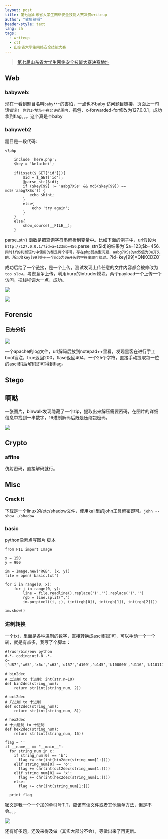 ```yaml
---
layout: post
title: 第七届山东省大学生网络安全技能大赛决赛writeup
author: "鲨鱼辣椒"
header-style: text
lang: zh
tags:
  - writeup
  - ctf
  - 山东省大学生网络安全技能大赛
---
```


> [第七届山东省大学生网络安全技能大赛决赛地址](http://47.105.148.65:4000)

## Web

### babyweb:
现在一看到题目名叫`baby***`的害怕，一点也不baby
访问题目链接，页面上一句话`错误！ 你的IP地址不在允许范围内`，抓包，x-forwarded-for修改为127.0.0.1，成功拿到flag。。。这个真是个baby

### babyweb2
题目是一段代码:

```
<?php

    include 'here.php';
    $key = 'kelaibei';

    if(isset($_GET['id'])){
        $id = $_GET['id'];
        @parse_str($id);
        if ($key[99] != 'aabg7XSs' && md5($key[99]) == md5('aabg7XSs')) {
           echo $hint;
        }
        else{
            echo 'try again';
        }
    }
    else{
        show_source(__FILE__);
    }
```
parse_str() 函数是把查询字符串解析到变量中。比如下面的例子中，url假设为`http://127.0.0.1/?id=a=123&b=456`,parse_str($id)的结果为`$a=123;$b=456`。同时if的判断语句中使用的都是两个等号，存在php弱类型问题，aabg7XSs的md5值为0e开头的，所以令key[99]等于一个md5为0e开头的字符串即可绕过。`?id=key[99]=QNKCDZO`

成功后给了一个链接，是一个上传，测试发现上传任意的文件内容都会被修改为`too slow`，考虑竞争上传，利用burp的intruder模块，两个payload一个上传一个访问，把线程调大一点，成功。

![](/img/in-post/post-第七届山东省大学生网络安全技能大赛决赛-writeup/babyweb2-1.png)

![](/img/in-post/post-第七届山东省大学生网络安全技能大赛决赛-writeup/babyweb2-2.png)

## Forensic

### 日志分析

![](/img/in-post/post-第七届山东省大学生网络安全技能大赛决赛-writeup/日志分析.png)

一个apache的log文件，url解码后放到notepad++里看，发现黑客在进行手工bool盲注，true返回200，flase返回404，一个25个字符，直接手动提取每一位的ascii码后解码即可得到flag。

## Stego

## 啊哒

一张图片，binwalk发现隐藏了一个zip，提取出来解压需要密码，在图片的详细信息中找到一串数字，16进制解码后既是压缩包密码。

![](/img/in-post/post-第七届山东省大学生网络安全技能大赛决赛-writeup/啊哒.png)

## Crypto

### affine

仿射密码，直接解码就行。

## Misc

### Crack it

下载是一个linux的/etc/shadow文件，使用kali里的john工具解密即可。`john --show ./shadow`

### basic
python像素点写图片
脚本
```
from PIL import Image

x = 150
y = 900

im = Image.new("RGB", (x, y))
file = open('basic.txt')

for i in range(0, x):
    for j in range(0, y):
        line = file.readline().replace('(','').replace(')','') 
        rgb = line.split(",")
        im.putpixel((i, j), (int(rgb[0]), int(rgb[1]), int(rgb[2])))

im.show()
```

### 进制转换

一个txt，里面是各种进制的数字，直接转换成ascii码即可，可以手动一个一个转，就是有点多，我写了个脚本：

```
#!/usr/bin/env python
#-*- coding:utf-8 -*-
c=['d87','x65','x6c','x63','o157','d109','o145','b100000','d116','b1101111','o40','x6b','b1100101','b1101100','o141','d105','x62','d101','b1101001','d46','o40','d71','x69','d118','x65','x20','b1111001','o157','b1110101','d32','o141','d32','d102','o154','x61','x67','b100000','o141','d115','b100000','b1100001','d32','x67','o151','x66','d116','b101110','b100000','d32','d102','d108','d97','o147','d123','x31','b1100101','b110100','d98','d102','b111000','d49','b1100001','d54','b110011','x39','o64','o144','o145','d53','x61','b1100010','b1100011','o60','d48','o65','b1100001','x63','b110110','d101','o63','b111001','d97','d51','o70','d55','b1100010','d125','x20','b101110','x20','b1001000','d97','d118','o145','x20','d97','o40','d103','d111','d111','x64','d32','o164','b1101001','x6d','o145','x7e']

# bin2dec
# 二进制 to 十进制: int(str,n=10) 
def bin2dec(string_num):
    return str(int(string_num, 2))

# oct2dec
# 八进制 to 十进制
def oct2dec(string_num):
    return str(int(string_num, 8))

# hex2dec
# 十六进制 to 十进制
def hex2dec(string_num):
    return str(int(string_num, 16))

flag = ''
if __name__ == "__main__":
  for string_num in c:
    if string_num[0] == 'b':
      flag += chr(int(bin2dec(string_num[1:])))
    elif string_num[0] == 'o':
      flag += chr(int(oct2dec(string_num[1:])))
    elif string_num[0] == 'x':
      flag += chr(int(hex2dec(string_num[1:])))
    else:
      flag += chr(int(string_num[1:]))

  print flag
```
密文是我一个一个加的单引号T.T，应该有读文件或者其他简单方法，但是不会。。。

![](/img/in-post/post-第七届山东省大学生网络安全技能大赛决赛-writeup/进制转换.jpg)

还有好多题，还没来得及做（其实大部分不会），等做出来了再更新。

[1]: http://47.105.148.65:4000